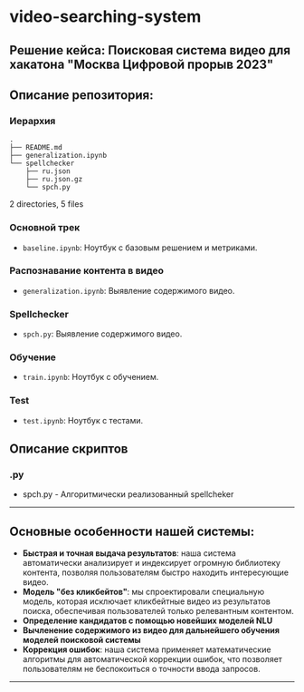 # video-searching-system

## Решение кейса: Поисковая система видео для хакатона "Москва Цифровой прорыв 2023"

## Описание репозитория:

### Иерархия

```
.
├── README.md
├── generalization.ipynb
└── spellchecker
    ├── ru.json
    ├── ru.json.gz
    └── spch.py
```

2 directories, 5 files

### Основной трек

- `baseline.ipynb`: Ноутбук с базовым решением и метриками.

### Распознавание контента в видео

- `generalization.ipynb`: Выявление содержимого видео.

### Spellchecker

- `spch.py`: Выявление содержимого видео.

### Обучение

- `train.ipynb`: Ноутбук с обучением.

### Test

- `test.ipynb`: Ноутбук с тестами.

## Описание скриптов

### .py

- spch.py - Алгоритмически реализованный spellcheker

---

## Основные особенности нашей системы:

- **Быстрая и точная выдача результатов**: наша система автоматически анализирует и индексирует огромную библиотеку контента, позволяя пользователям быстро находить интересующие видео.
- **Модель "без кликбейтов"**: мы спроектировали специальную модель, которая исключает кликбейтные видео из результатов поиска, обеспечивая пользователей только релевантным контентом.
- **Определение кандидатов с помощью новейших моделей NLU**
- **Вычленение содержимого из видео для дальнейшего обучения моделей поисковой системы**
- **Коррекция ошибок**: наша система применяет математические алгоритмы для автоматической коррекции ошибок, что позволяет пользователям не беспокоиться о точности ввода запросов.

---
